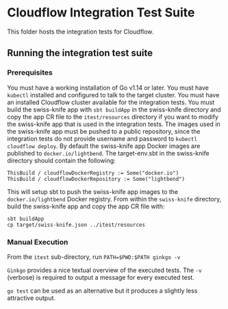 # Cloudflow Integration Test Suite

This folder hosts the integration tests for Cloudflow.


## Running the integration test suite
### Prerequisites
You must have a working installation of Go v1.14 or later.
You must have `kubectl` installed and configured to talk to the target cluster.
You must have an installed Cloudflow cluster available for the integration tests.
You must build the swiss-knife app with `sbt buildApp` in the swiss-knife directory and copy the app CR file to the `itest/resources` directory if you want to modify the swiss-knife app that is used in the integration tests.
The images used in the swiss-knife app must be pushed to a public repository, since the integration tests do not provide username and password to `kubectl cloudflow deploy`. 
By default the swiss-knife app Docker images are published to `docker.io/lightbend`.
The target-env.sbt in the swiss-knife directory should contain the following:

    ThisBuild / cloudflowDockerRegistry := Some("docker.io")
    ThisBuild / cloudflowDockerRepository := Some("lightbend")

This will setup sbt to push the swiss-knife app images to the `docker.io/lightbend` Docker registry. From within the `swiss-knife` directory, build the swiss-knife app and copy the app CR file with:
    
    sbt buildApp
    cp target/swiss-knife.json ../itest/resources

### Manual Execution
From the `itest` sub-directory, run `PATH=$PWD:$PATH ginkgo -v`

`Ginkgo` provides a nice textual overview of the executed tests.
The `-v` (verbose) is required to output a message for every executed test.

`go test` can be used as an alternative but it produces a slightly less attractive output.
